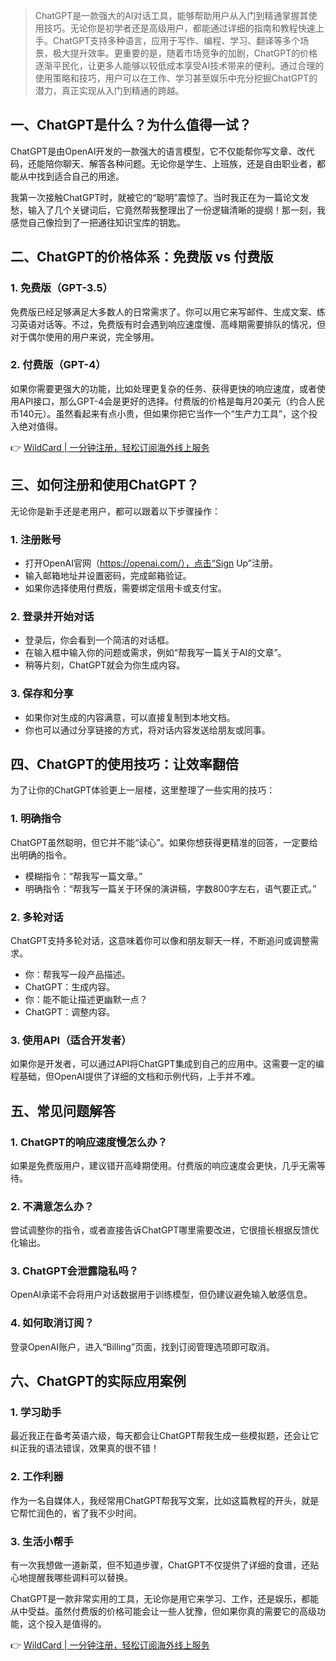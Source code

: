 > ChatGPT是一款强大的AI对话工具，能够帮助用户从入门到精通掌握其使用技巧。无论你是初学者还是高级用户，都能通过详细的指南和教程快速上手。ChatGPT支持多种语言，应用于写作、编程、学习、翻译等多个场景，极大提升效率。更重要的是，随着市场竞争的加剧，ChatGPT的价格逐渐平民化，让更多人能够以较低成本享受AI技术带来的便利。通过合理的使用策略和技巧，用户可以在工作、学习甚至娱乐中充分挖掘ChatGPT的潜力，真正实现从入门到精通的跨越。

## 一、ChatGPT是什么？为什么值得一试？

ChatGPT是由OpenAI开发的一款强大的语言模型，它不仅能帮你写文章、改代码，还能陪你聊天、解答各种问题。无论你是学生、上班族，还是自由职业者，都能从中找到适合自己的用途。

我第一次接触ChatGPT时，就被它的“聪明”震惊了。当时我正在为一篇论文发愁，输入了几个关键词后，它竟然帮我整理出了一份逻辑清晰的提纲！那一刻，我感觉自己像捡到了一把通往知识宝库的钥匙。

## 二、ChatGPT的价格体系：免费版 vs 付费版

### 1. 免费版（GPT-3.5）

免费版已经足够满足大多数人的日常需求了。你可以用它来写邮件、生成文案、练习英语对话等。不过，免费版有时会遇到响应速度慢、高峰期需要排队的情况，但对于偶尔使用的用户来说，完全够用。

### 2. 付费版（GPT-4）

如果你需要更强大的功能，比如处理更复杂的任务、获得更快的响应速度，或者使用API接口，那么GPT-4会是更好的选择。付费版的价格是每月20美元（约合人民币140元）。虽然看起来有点小贵，但如果你把它当作一个“生产力工具”，这个投入绝对值得。

👉 [WildCard | 一分钟注册，轻松订阅海外线上服务](https://bit.ly/bewildcard)

## 三、如何注册和使用ChatGPT？

无论你是新手还是老用户，都可以跟着以下步骤操作：

### 1. 注册账号

- 打开OpenAI官网（https://openai.com/），点击“Sign Up”注册。
- 输入邮箱地址并设置密码，完成邮箱验证。
- 如果你选择使用付费版，需要绑定信用卡或支付宝。

### 2. 登录并开始对话

- 登录后，你会看到一个简洁的对话框。
- 在输入框中输入你的问题或需求，例如“帮我写一篇关于AI的文章”。
- 稍等片刻，ChatGPT就会为你生成内容。

### 3. 保存和分享

- 如果你对生成的内容满意，可以直接复制到本地文档。
- 你也可以通过分享链接的方式，将对话内容发送给朋友或同事。

## 四、ChatGPT的使用技巧：让效率翻倍

为了让你的ChatGPT体验更上一层楼，这里整理了一些实用的技巧：

### 1. 明确指令

ChatGPT虽然聪明，但它并不能“读心”。如果你想获得更精准的回答，一定要给出明确的指令。

- 模糊指令：“帮我写一篇文章。”
- 明确指令：“帮我写一篇关于环保的演讲稿，字数800字左右，语气要正式。”

### 2. 多轮对话

ChatGPT支持多轮对话，这意味着你可以像和朋友聊天一样，不断追问或调整需求。

- 你：帮我写一段产品描述。
- ChatGPT：生成内容。
- 你：能不能让描述更幽默一点？
- ChatGPT：调整内容。

### 3. 使用API（适合开发者）

如果你是开发者，可以通过API将ChatGPT集成到自己的应用中。这需要一定的编程基础，但OpenAI提供了详细的文档和示例代码，上手并不难。

## 五、常见问题解答

### 1. ChatGPT的响应速度慢怎么办？

如果是免费版用户，建议错开高峰期使用。付费版的响应速度会更快，几乎无需等待。

### 2. 不满意怎么办？

尝试调整你的指令，或者直接告诉ChatGPT哪里需要改进，它很擅长根据反馈优化输出。

### 3. ChatGPT会泄露隐私吗？

OpenAI承诺不会将用户对话数据用于训练模型，但仍建议避免输入敏感信息。

### 4. 如何取消订阅？

登录OpenAI账户，进入“Billing”页面，找到订阅管理选项即可取消。

## 六、ChatGPT的实际应用案例

### 1. 学习助手

最近我正在备考英语六级，每天都会让ChatGPT帮我生成一些模拟题，还会让它纠正我的语法错误，效果真的很不错！

### 2. 工作利器

作为一名自媒体人，我经常用ChatGPT帮我写文案，比如这篇教程的开头，就是它帮忙润色的，省了我不少时间。

### 3. 生活小帮手

有一次我想做一道新菜，但不知道步骤，ChatGPT不仅提供了详细的食谱，还贴心地提醒我哪些调料可以替换。

ChatGPT是一款非常实用的工具，无论你是用它来学习、工作，还是娱乐，都能从中受益。虽然付费版的价格可能会让一些人犹豫，但如果你真的需要它的高级功能，这个投入是值得的。

👉 [WildCard | 一分钟注册，轻松订阅海外线上服务](https://bit.ly/bewildcard)